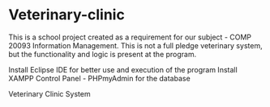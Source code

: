 # Veterinary-clinic
This is a school project created as a requirement for our subject - COMP 20093	Information Management.
This is not a full pledge veterinary system, but the functionality and logic is present at the program.

Install Eclipse IDE for better use and execution of the program
Install XAMPP Control Panel - PHPmyAdmin for the database

Veterinary Clinic System
